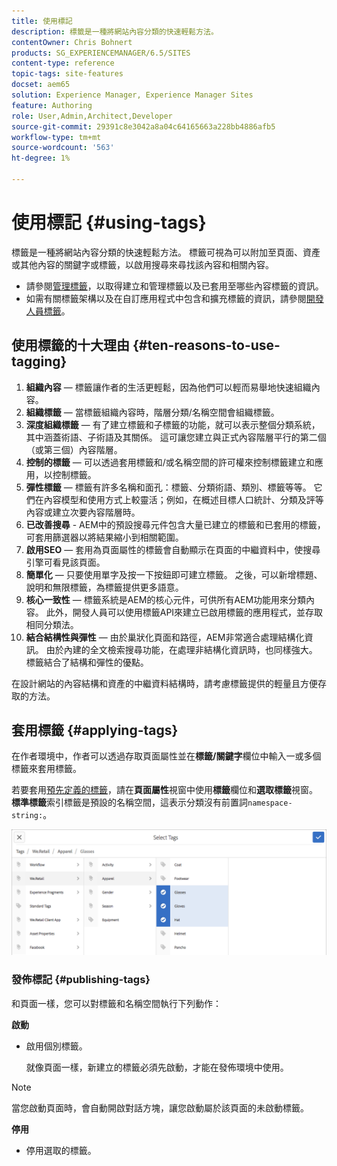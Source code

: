 ```yaml
---
title: 使用標記
description: 標籤是一種將網站內容分類的快速輕鬆方法。
contentOwner: Chris Bohnert
products: SG_EXPERIENCEMANAGER/6.5/SITES
content-type: reference
topic-tags: site-features
docset: aem65
solution: Experience Manager, Experience Manager Sites
feature: Authoring
role: User,Admin,Architect,Developer
source-git-commit: 29391c8e3042a8a04c64165663a228bb4886afb5
workflow-type: tm+mt
source-wordcount: '563'
ht-degree: 1%

---
```



# 使用標記 {#using-tags}

標籤是一種將網站內容分類的快速輕鬆方法。 標籤可視為可以附加至頁面、資產或其他內容的關鍵字或標籤，以啟用搜尋來尋找該內容和相關內容。

* 請參閱[管理標籤](/help/sites-administering/tags.md)，以取得建立和管理標籤以及已套用至哪些內容標籤的資訊。
* 如需有關標籤架構以及在自訂應用程式中包含和擴充標籤的資訊，請參閱[開發人員標籤](/help/sites-developing/tags.md)。

## 使用標籤的十大理由 {#ten-reasons-to-use-tagging}

1. **組織內容** — 標籤讓作者的生活更輕鬆，因為他們可以輕而易舉地快速組織內容。
1. **組織標籤** — 當標籤組織內容時，階層分類/名稱空間會組織標籤。
1. **深度組織標籤** — 有了建立標籤和子標籤的功能，就可以表示整個分類系統，其中涵蓋術語、子術語及其關係。 這可讓您建立與正式內容階層平行的第二個（或第三個）內容階層。
1. **控制的標籤** — 可以透過套用標籤和/或名稱空間的許可權來控制標籤建立和應用，以控制標籤。
1. **彈性標籤** — 標籤有許多名稱和面孔：標籤、分類術語、類別、標籤等等。 它們在內容模型和使用方式上較靈活；例如，在概述目標人口統計、分類及評等內容或建立次要內容階層時。
1. **已改善搜尋** - AEM中的預設搜尋元件包含大量已建立的標籤和已套用的標籤，可套用篩選器以將結果縮小到相關範圍。
1. **啟用SEO** — 套用為頁面屬性的標籤會自動顯示在頁面的中繼資料中，使搜尋引擎可看見該頁面。
1. **簡單化** — 只要使用單字及按一下按鈕即可建立標籤。 之後，可以新增標題、說明和無限標籤，為標籤提供更多語意。
1. **核心一致性** — 標籤系統是AEM的核心元件，可供所有AEM功能用來分類內容。 此外，開發人員可以使用標籤API來建立已啟用標籤的應用程式，並存取相同分類法。
1. **結合結構性與彈性** — 由於巢狀化頁面和路徑，AEM非常適合處理結構化資訊。 由於內建的全文檢索搜尋功能，在處理非結構化資訊時，也同樣強大。 標籤結合了結構和彈性的優點。

在設計網站的內容結構和資產的中繼資料結構時，請考慮標籤提供的輕量且方便存取的方法。

## 套用標籤 {#applying-tags}

在作者環境中，作者可以透過存取頁面屬性並在&#x200B;**標籤/關鍵字**&#x200B;欄位中輸入一或多個標籤來套用標籤。

若要套用[預先定義的標籤](/help/sites-administering/tags.md)，請在&#x200B;**頁面屬性**&#x200B;視窗中使用&#x200B;**標籤**&#x200B;欄位和&#x200B;**選取標籤**&#x200B;視窗。 **標準標籤**&#x200B;索引標籤是預設的名稱空間，這表示分類沒有前置詞`namespace-string:`。

![選取標籤視窗；使用X按鈕取消選取目前選取的標籤](assets/chlimage_1-41.png)

### 發佈標記 {#publishing-tags}

和頁面一樣，您可以對標籤和名稱空間執行下列動作：

**啟動**

* 啟用個別標籤。

  就像頁面一樣，新建立的標籤必須先啟動，才能在發佈環境中使用。

>[!NOTE]
>
>當您啟動頁面時，會自動開啟對話方塊，讓您啟動屬於該頁面的未啟動標籤。

**停用**

* 停用選取的標籤。
